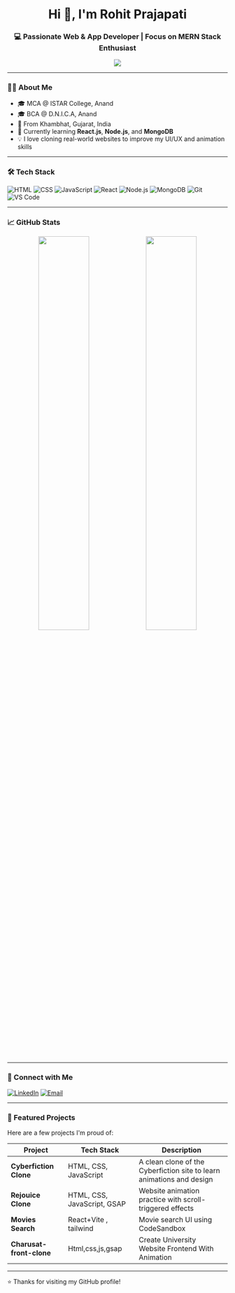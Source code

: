 <h1 align="center">Hi 👋, I'm Rohit Prajapati</h1>
<h3 align="center">💻 Passionate Web & App Developer | Focus on MERN Stack Enthusiast</h3>

<p align="center">
  <img src="https://readme-typing-svg.herokuapp.com/?lines=Focus+On+MERN+Stack+Developer;Learning+New+Tech+Daily;Open+Source+Contributor;Welcome+to+my+GitHub!&center=true&width=500&height=45">
</p>

---

### 🧑‍🎓 About Me
- 🎓 MCA @ ISTAR College, Anand  
- 🎓 BCA @ D.N.I.C.A, Anand  
- 📍 From Khambhat, Gujarat, India  
- 🌱 Currently learning **React.js**, **Node.js**, and **MongoDB**
- 💡 I love cloning real-world websites to improve my UI/UX and animation skills

---

### 🛠️ Tech Stack
![HTML](https://img.shields.io/badge/HTML5-E34F26?style=for-the-badge&logo=html5&logoColor=white)
![CSS](https://img.shields.io/badge/CSS3-1572B6?style=for-the-badge&logo=css3&logoColor=white)
![JavaScript](https://img.shields.io/badge/JavaScript-F7DF1E?style=for-the-badge&logo=javascript&logoColor=black)
![React](https://img.shields.io/badge/React-20232A?style=for-the-badge&logo=react&logoColor=61DAFB)
![Node.js](https://img.shields.io/badge/Node.js-339933?style=for-the-badge&logo=nodedotjs&logoColor=white)
![MongoDB](https://img.shields.io/badge/MongoDB-4EA94B?style=for-the-badge&logo=mongodb&logoColor=white)
![Git](https://img.shields.io/badge/Git-F05032?style=for-the-badge&logo=git&logoColor=white)
![VS Code](https://img.shields.io/badge/VS_Code-0078d7?style=for-the-badge&logo=visual%20studio%20code&logoColor=white)

---

### 📈 GitHub Stats
<p align="center">
  <img src="https://github-readme-stats.vercel.app/api?username=rohitprajapati25&show_icons=true&theme=radical" width="48%" />
  <img src="https://github-readme-streak-stats.herokuapp.com/?user=rohitprajapati25&theme=radical" width="48%" />
</p>

---

### 🔗 Connect with Me

[![LinkedIn](https://img.shields.io/badge/LinkedIn-blue?style=for-the-badge&logo=linkedin&logoColor=white)](https://www.linkedin.com/in/rohit-tech)
[![Email](https://img.shields.io/badge/Gmail-red?style=for-the-badge&logo=gmail&logoColor=white)](mailto:pr4901958@gmail.com )

---

### 🚀 Featured Projects

Here are a few projects I'm proud of:

| Project | Tech Stack | Description |
|--------|------------|-------------|
| **Cyberfiction Clone** | HTML, CSS, JavaScript | A clean clone of the Cyberfiction site to learn animations and design |
| **Rejouice Clone** | HTML, CSS, JavaScript, GSAP | Website animation practice with scroll-triggered effects |
| **Movies Search** | React+Vite , tailwind | Movie search UI using CodeSandbox |
| **Charusat-front-clone** | Html,css,js,gsap |  Create University Website Frontend With Animation  |

---

⭐️ Thanks for visiting my GitHub profile!

